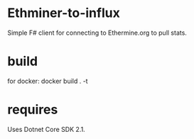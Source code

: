 # Ethminer-to-influx
Simple F# client for connecting to Ethermine.org to pull stats. 

# build 
for docker: docker build . -t <yourcontainername> 

# requires  
Uses Dotnet Core SDK 2.1.


